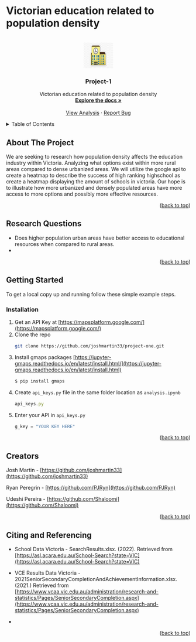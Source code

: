 # Victorian education related to population density

<!-- PROJECT LOGO -->
<br />
<div align="center">
  <a href="https://github.com/joshmartin33/project-one.git">
    <img src="images/logo.png" alt="Logo" width="80" height="70">
  </a>

<h3 align="center">Project-1</h3>

  <p align="center">
    Victorian education related to population density
    <br />
    <a href="https://github.com/joshmartin33/project-one.git"><strong>Explore the docs »</strong></a>
    <br />
    <br />
    <a href="https://github.com/joshmartin33/project-one/blob/main/analysis.ipynb">View Analysis</a>
    ·
    <a href="https://github.com/joshmartin33/project-one/issues">Report Bug</a>
  </p>
</div>


<!-- TABLE OF CONTENTS -->
<details>
  <summary>Table of Contents</summary>
  <ol>
    <li>
      <a href="#about-the-project">About The Project</a>
      <ul>
        <li><a href="#research-questions">Research Questions</a></li>
      </ul>
    </li>
    <li>
      <a href="#getting-started">Getting Started</a>
      <ul>
        <li><a href="#installation">Installation</a></li>
      </ul>
    </li>
    <li><a href="#creators">Creators</a></li>
    <li><a href="#citing-and-referencing">Citing and Referencing</a></li>
  </ol>
</details>



<!-- ABOUT THE PROJECT -->
## About The Project


We are seeking to research how population density affects the education industry within Victoria. Analyzing what options exist within more rural areas compared to dense urbanized areas. We will utilize the google api to create a heatmap to describe the success of high ranking highschool as create a heatmap displaying the amount of schools in victoria. Our hope is to illustrate how more urbanized and densely populated areas have more access to more options and possibly more effective resources. 

<p align="right">(<a href="#readme-top">back to top</a>)</p>

<!-- Research Questions -->
## Research Questions


* Does higher population urban areas have better access to educational resources when compared to rural areas.
* 

<p align="right">(<a href="#readme-top">back to top</a>)</p>


<!-- GETTING STARTED -->
## Getting Started

To get a local copy up and running follow these simple example steps.

### Installation

1. Get an API Key at [https://mapsplatform.google.com/](https://mapsplatform.google.com/)
2. Clone the repo
   ```sh
   git clone https://github.com/joshmartin33/project-one.git
   ```
3. Install gmaps packages [https://jupyter-gmaps.readthedocs.io/en/latest/install.html/](https://jupyter-gmaps.readthedocs.io/en/latest/install.html)
   ```sh
   $ pip install gmaps
   ```
4. Create `api_keys.py` file in the same folder location as `analysis.ipynb`
   ```js
   api_keys.py
   ```
5. Enter your API in `api_keys.py`
   ```js
   g_key = "YOUR KEY HERE"
   ```

<p align="right">(<a href="#readme-top">back to top</a>)</p>

<!-- Creators -->
## Creators

Josh Martin - [https://github.com/joshmartin33](https://github.com/joshmartin33)

Ryan Peregrin - [https://github.com/PJRyn](https://github.com/PJRyn)

Udeshi Pereira - [https://github.com/Shaloomi](https://github.com/Shaloomi)

<p align="right">(<a href="#readme-top">back to top</a>)</p>

<!-- Citing and Referencing -->
## Citing and Referencing

* School Data Victoria - SearchResults.xlsx. (2022). Retrieved from [https://asl.acara.edu.au/School-Search?state=VIC](https://asl.acara.edu.au/School-Search?state=VIC)

* VCE Results Data Victoria - 2021SeniorSecondaryCompletionAndAchievementInformation.xlsx. (2021.) Retrieved from [https://www.vcaa.vic.edu.au/administration/research-and-statistics/Pages/SeniorSecondaryCompletion.aspx](https://www.vcaa.vic.edu.au/administration/research-and-statistics/Pages/SeniorSecondaryCompletion.aspx)

* []()

<p align="right">(<a href="#readme-top">back to top</a>)</p>